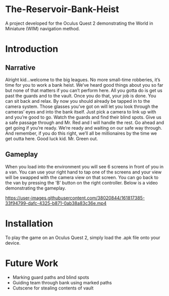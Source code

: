 # The-Reservoir-Bank-Heist
 A project developed for the Oculus Quest 2 demonstrating the World in Miniature (WIM) navigation method.

# Introduction
## Narrative
Alright kid…welcome to the big leagues. No more small-time robberies, it’s time for you to work a bank heist. We’ve heard good things about you so far but none of that matters if you can’t perform here. All you gotta do is get us past the guards and to the vault. Once you do that, your job is done. You can sit back and relax. By now you should already be tapped in to the camera system. Those glasses you’ve got on will let you look through the cameras’ eyes and into the bank itself. Just pick a camera to link up with and you’re good to go. Watch the guards and find their blind spots. Give us a safe passage through and Mr. Red and I will handle the rest. Go ahead and get going if you’re ready. We’re ready and waiting on our safe way through. And remember, if you do this right, we’ll all be millionaires by the time we get outta here. Good luck kid. Mr. Green out.

## Gameplay
When you load into the environment you will see 6 screens in front of you in a van. You can use your right hand to tap one of the screens and your view will be swapped with the camera view on that screen. You can go back to the van by pressing the 'B' button on the right controller. Below is a video demonstrating the gameplay.

https://user-images.githubusercontent.com/38020844/161817385-33f94799-dafc-4325-b871-0ab38a83c36e.mp4

# Installation
To play the game on an Oculus Quest 2, simply load the .apk file onto your device. 

# Future Work
- Marking guard paths and blind spots
- Guiding team through bank using marked paths
- Cutscene for stealing contents of vault
